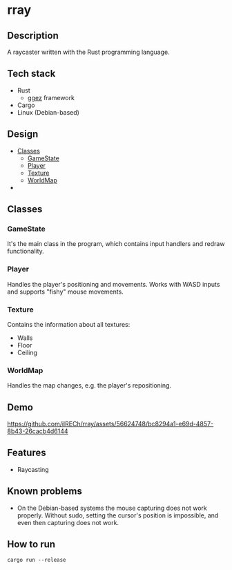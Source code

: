 # rray

## Description
A raycaster written with the Rust programming language.

## Tech stack
- Rust
    - [ggez](https://github.com/ggez/ggez) framework
- Cargo
- Linux (Debian-based)

## Design
- [Classes](#Classes)
    - [GameState](#GameState)
    - [Player](#Player)
    - [Texture](#Texture)
    - [WorldMap](#WorldMap)
- [](#Demo)

## Classes

### GameState
It's the main class in the program, which contains input handlers and redraw functionality.

### Player
Handles the player's positioning and movements. Works with WASD inputs and supports "fishy" mouse movements.

### Texture
Contains the information about all textures:
- Walls
- Floor
- Ceiling

### WorldMap
Handles the map changes, e.g. the player's repositioning.

## Demo
https://github.com/ilRECh/rray/assets/56624748/bc8294a1-e69d-4857-8b43-26cacb4d6144

## Features
- Raycasting

## Known problems
- On the Debian-based systems the mouse capturing does not work properly. Without sudo, setting the cursor's position is impossible, and even then capturing does not work.

## How to run

```
cargo run --release
```
